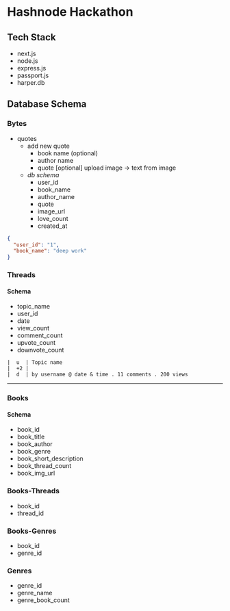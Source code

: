 # Hashnode Hackathon

## Tech Stack

- next.js
- node.js
- express.js
- passport.js
- harper.db

## Database Schema

### Bytes

- quotes
  - add new quote
    - book name (optional)
    - author name
    - quote [optional] upload image -> text from image
  - *db schema*
    - user_id
    - book_name
    - author_name
    - quote
    - image_url
    - love_count
    - created_at

```json
{
  "user_id": "1",
  "book_name": "deep work"
}
```

### Threads

#### Schema

- topic_name
- user_id
- date
- view_count
- comment_count
- upvote_count
- downvote_count

```
|  u  | Topic name
|  +2 |
|  d  | by username @ date & time . 11 comments . 200 views
```

---

### Books

#### Schema

- book_id
- book_title
- book_author
- book_genre
- book_short_description
- book_thread_count
- book_img_url


### Books-Threads

- book_id
- thread_id


### Books-Genres

- book_id
- genre_id


### Genres

- genre_id
- genre_name
- genre_book_count


